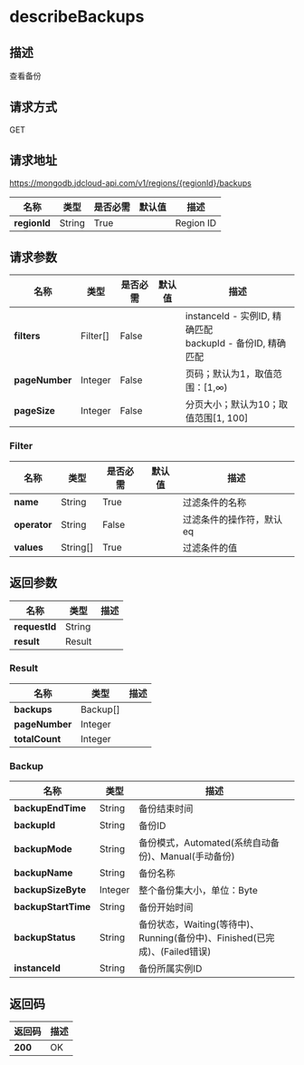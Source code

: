 # describeBackups


## 描述
查看备份

## 请求方式
GET

## 请求地址
https://mongodb.jdcloud-api.com/v1/regions/{regionId}/backups

|名称|类型|是否必需|默认值|描述|
|---|---|---|---|---|
|**regionId**|String|True| |Region ID|

## 请求参数
|名称|类型|是否必需|默认值|描述|
|---|---|---|---|---|
|**filters**|Filter[]|False| |instanceId - 实例ID, 精确匹配<br>backupId - 备份ID, 精确匹配<br>|
|**pageNumber**|Integer|False| |页码；默认为1，取值范围：[1,∞)|
|**pageSize**|Integer|False| |分页大小；默认为10；取值范围[1, 100]|

### Filter
|名称|类型|是否必需|默认值|描述|
|---|---|---|---|---|
|**name**|String|True| |过滤条件的名称|
|**operator**|String|False| |过滤条件的操作符，默认eq|
|**values**|String[]|True| |过滤条件的值|

## 返回参数
|名称|类型|描述|
|---|---|---|
|**requestId**|String| |
|**result**|Result| |


### Result
|名称|类型|描述|
|---|---|---|
|**backups**|Backup[]| |
|**pageNumber**|Integer| |
|**totalCount**|Integer| |
### Backup
|名称|类型|描述|
|---|---|---|
|**backupEndTime**|String|备份结束时间|
|**backupId**|String|备份ID|
|**backupMode**|String|备份模式，Automated(系统自动备份)、Manual(手动备份)|
|**backupName**|String|备份名称|
|**backupSizeByte**|Integer|整个备份集大小，单位：Byte|
|**backupStartTime**|String|备份开始时间|
|**backupStatus**|String|备份状态，Waiting(等待中)、Running(备份中)、Finished(已完成)、(Failed错误)|
|**instanceId**|String|备份所属实例ID|

## 返回码
|返回码|描述|
|---|---|
|**200**|OK|
